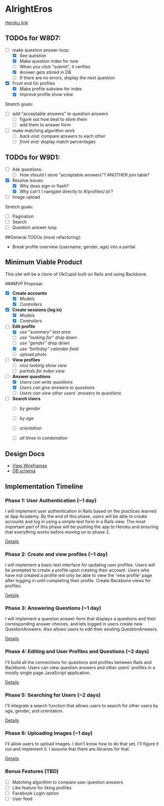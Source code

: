 # AlrightEros

[Heroku link][heroku]

## TODOs for W8D7:
* [ ] make question answer loop:
  - [x] See question
  - [x] Make question index for now
  - [ ] When you click "submit", it verifies
  - [x] Answer gets stored in DB
  - [ ] If there are no errors, display the next question

* [x] Front end for profiles
  - [x] Make profile subview for index
  - [x] Improve profile show view

Stretch goals:
* [ ] add "acceptable answers" to question answers
  - [ ] figure out how best to store them
  - [ ] add them to answer form

* [ ] make matching algorithm work
  - [ ] *back end*: compare answers to each other
  - [ ] *front end*: display match percentages

## TODOs for W9D1:
* [ ] Ask questions:
  - [ ] How should I store "acceptable answers"? ANOTHER join table?
* [x] Resolve issues:
  - [x] Why does sign-in flash?
  - [x] Why can't I navigate directly to #/profiles/:id ?
* [ ] Image upload

Stretch goals:
* [ ] Pagination
* [ ] Search
* [ ] Question answer loop

##General TODOs (most refactoring):
* Break profile overview (username, gender, age) into a partial

[heroku]: http://alrighteros.herokuapp.com

## Minimum Viable Product
This site will be a clone of OkCupid built on Rails and using Backbone.

###MVP Proposal:
- [x] **Create accounts**
  * [x] *Models*
  * [x] *Controllers*
- [x] **Create sessions (log in)**
  * [x] *Models*
  * [x] *Controllers*
- [ ] **Edit profile**
  * [x] *use "summary" text area*
  * [ ] *use "looking for" drop down*
  * [ ] *use "gender" drop down*
  * [x] *use "birthday" calendar field*
  * [ ] *upload photo*
- [ ] **View profiles**
  * [ ] *nice looking show view*
  * [ ] *partials for index view*
- [ ] **Answer questions**
  * [x] *Users can write questions*
  * [x] *Users can give answers to questions*
  * [ ] *Users can view other users' answers to questions*
- [ ] **Search Users**
  * [ ] *by gender*
  * [ ] *by age*
  * [ ] *orientation*
  * [ ] *all three in combination*


## Design Docs
* [View Wireframes][views]
* [DB schema][schema]

[views]: ./docs/views.md
[schema]: ./docs/schema.md

## Implementation Timeline

### Phase 1: User Authentication (~1 day)
I will implement user authentication in Rails based on the practices learned at App Academy. By the end of this phase, users will be able to create accounts and log in using a simple text form in a Rails view. The most important part of this phase will be pushing the app to Heroku and ensuring that everything works before moving on to phase 2.

[Details][phase-one]

### Phase 2: Create and view profiles (~1 day)
I will implement a basic text interface for updating user profiles. Users will be prompted to create a profile upon creating their account. Users who have not created a profile will only be able to view the 'new profile' page after logging in until completing their profile. Create Backbone views for profiles.

[Details][phase-two]

### Phase 3: Answering Questions (~1 day)
I will implement a question answer form that displays a questions and their corresponding answer choices, and lets logged in users create new QuestionAnswers. Also allows users to edit their existing QuestionAnswers.

[Details][phase-three]

### Phase 4: Editing and User Profiles and Questions (~2 days)
I'll build all the connections for questions and profiles between Rails and Backbone. Users can view question answers and other users' profiles in a mostly single page JavaScript application.

[Details][phase-four]

### Phase 5: Searching for Users (~2 days)
I'll integrate a search function that allows users to search for other users by age, gender, and orientation.

[Details][phase-five]

### Phase 6: Uploading Images (~1 day)
I'll allow users to upload images. I don't know how to do that yet. I'll figure it out and implement it. I assume that there are libraries for that.

[Details][phase-six]

### Bonus Features (TBD)
- [ ] Matching algorithm to compare user question answers
- [ ] Like feature for liking profiles
- [ ] Facebook Login option
- [ ] User feed

[phase-one]: ./docs/phases/phase1.md
[phase-two]: ./docs/phases/phase2.md
[phase-three]: ./docs/phases/phase3.md
[phase-four]: ./docs/phases/phase4.md
[phase-five]: ./docs/phases/phase5.md
[phase-six]: ./docs/phases/phase6.md

